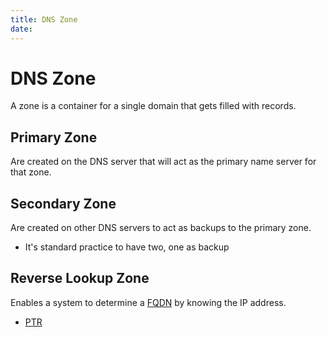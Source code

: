 ```yaml
---
title: DNS Zone
date:
---
```


# DNS Zone
A zone is a container for a single domain that gets filled with records.

## Primary Zone
Are created on the DNS server that will act as the primary name server
for that zone.

## Secondary Zone
Are created on other DNS servers to act as backups to the primary zone.
* It's standard practice to have two, one as backup

## Reverse Lookup Zone
Enables a system to determine a [FQDN](2020-11-17--15-21-14Z--fqdn.md)
by knowing the IP address.
* [PTR](2020-11-17--15-28-31Z--dns_record.md)
